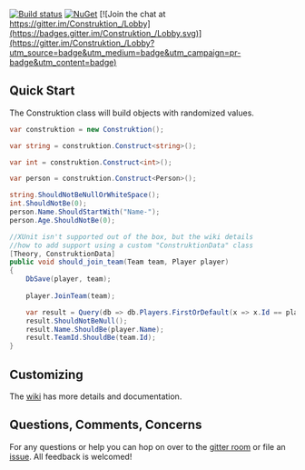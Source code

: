 [![Build status](https://ci.appveyor.com/api/projects/status/elx7hqdcjl9v46mf?svg=true)](https://ci.appveyor.com/project/JoeGannon/construktion)
[![NuGet](http://img.shields.io/nuget/v/Construktion.svg)](https://www.nuget.org/packages/Construktion/)
[![Join the chat at https://gitter.im/Construktion_/Lobby](https://badges.gitter.im/Construktion_/Lobby.svg)](https://gitter.im/Construktion_/Lobby?utm_source=badge&utm_medium=badge&utm_campaign=pr-badge&utm_content=badge)

Quick Start
---
The Construktion class will build objects with randomized values.

```c#
var construktion = new Construktion();

var string = construktion.Construct<string>();

var int = construktion.Construct<int>();

var person = construktion.Construct<Person>();

string.ShouldNotBeNullOrWhiteSpace();
int.ShouldNotBe(0);
person.Name.ShouldStartWith("Name-");
person.Age.ShouldNotBe(0);

//XUnit isn't supported out of the box, but the wiki details
//how to add support using a custom "ConstruktionData" class
[Theory, ConstruktionData]
public void should_join_team(Team team, Player player)
{
    DbSave(player, team);
    
    player.JoinTeam(team);

    var result = Query(db => db.Players.FirstOrDefault(x => x.Id == player.Id));
    result.ShouldNotBeNull();
    result.Name.ShouldBe(player.Name);
    result.TeamId.ShouldBe(team.Id);
}
```

Customizing
---
The [wiki](https://github.com/Construktion/Construktion/wiki) has more details and documentation. 

Questions, Comments, Concerns
---
For any questions or help you can hop on over to the [gitter room](https://gitter.im/Construktion_/Lobby) or file an [issue](https://github.com/Construktion/Construktion/issues). All feedback is welcomed!

